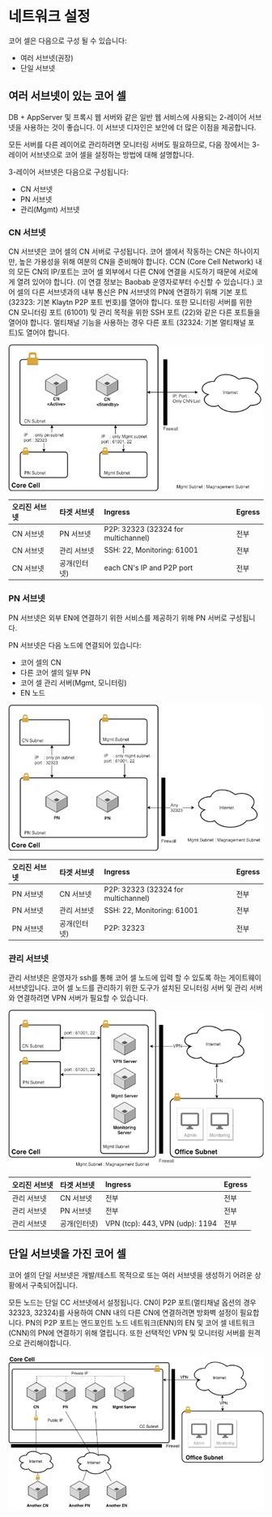 # 네트워크 설정 <a id="network-configuration"></a>

코어 셀은 다음으로 구성 될 수 있습니다:

* 여러 서브넷(권장)
* 단일 서브넷

## 여러 서브넷이 있는 코어 셀 <a id="a-core-cell-with-multiple-subnets"></a>

DB + AppServer 및 프록시 웹 서버와 같은 일반 웹 서비스에 사용되는 2-레이어 서브넷을 사용하는 것이 좋습니다. 이 서브넷 디자인은 보안에 더 많은 이점을 제공합니다.

모든 서버를 다른 레이어로 관리하려면 모니터링 서버도 필요하므로, 다음 장에서는 3-레이어 서브넷으로 코어 셀을 설정하는 방법에 대해 설명합니다.

3-레이어 서브넷은 다음으로 구성됩니다:

* CN 서브넷
* PN 서브넷
* 관리(Mgmt) 서브넷

### CN 서브넷 <a id="cn-subnet"></a>

CN 서브넷은 코어 셀의 CN 서버로 구성됩니다. 코어 셀에서 작동하는 CN은 하나이지만, 높은 가용성을 위해 여분의 CN을 준비해야 합니다. CCN (Core Cell Network) 내의 모든 CN의 IP/포트는 코어 셀 외부에서 다른 CN에 연결을 시도하기 때문에 서로에게 열려 있어야 합니다. (이 연결 정보는 Baobab 운영자로부터 수신할 수 있습니다.) 코어 셀의 다른 서브넷과의 내부 통신은 PN 서브넷의 PN에 연결하기 위해 기본 포트 (32323: 기본 Klaytn P2P 포트 번호)를 열어야 합니다. 또한 모니터링 서버를 위한 CN 모니터링 포트 (61001) 및 관리 목적을 위한 SSH 포트 (22)와 같은 다른 포트들을 열어야 합니다. 멀티채널 기능을 사용하는 경우 다른 포트 (32324: 기본 멀티채널 포트)도 열어야 합니다.

![CN 서브넷](images/cn_subnet.png)

| 오리진 서브넷 | 타겟 서브넷  | Ingress                             | Egress |
|:------- |:------- |:----------------------------------- |:------ |
| CN 서브넷  | PN 서브넷  | P2P: 32323 (32324 for multichannel) | 전부     |
| CN 서브넷  | 관리 서브넷  | SSH: 22, Monitoring: 61001          | 전부     |
| CN 서브넷  | 공개(인터넷) | each CN's IP and P2P port           | 전부     |

### PN 서브넷 <a id="pn-subnet"></a>

PN 서브넷은 외부 EN에 연결하기 위한 서비스를 제공하기 위해 PN 서버로 구성됩니다.

PN 서브넷은 다음 노드에 연결되어 있습니다:

* 코어 셀의 CN
* 다른 코어 셀의 일부 PN
* 코어 셀 관리 서버(Mgmt, 모니터링)
* EN 노드

![PN 서브넷](images/pn_subnet.png)

| 오리진 서브넷 | 타겟 서브넷  | Ingress                             | Egress |
|:------- |:------- |:----------------------------------- |:------ |
| PN 서브넷  | CN 서브넷  | P2P: 32323 (32324 for multichannel) | 전부     |
| PN 서브넷  | 관리 서브넷  | SSH: 22, Monitoring: 61001          | 전부     |
| PN 서브넷  | 공개(인터넷) | P2P: 32323                          | 전부     |

### 관리 서브넷 <a id="mgmt-subnet"></a>

관리 서브넷은 운영자가 ssh를 통해 코어 셀 노드에 입력 할 수 있도록 하는 게이트웨이 서브넷입니다. 코어 셀 노드를 관리하기 위한 도구가 설치된 모니터링 서버 및 관리 서버와 연결하려면 VPN 서버가 필요할 수 있습니다.

![관리 서브넷](images/admin_subnet.png)

| 오리진 서브넷 | 타겟 서브넷  | Ingress                         | Egress |
|:------- |:------- |:------------------------------- |:------ |
| 관리 서브넷  | CN 서브넷  | 전부                              | 전부     |
| 관리 서브넷  | PN 서브넷  | 전부                              | 전부     |
| 관리 서브넷  | 공개(인터넷) | VPN (tcp): 443, VPN (udp): 1194 | 전부     |

## 단일 서브넷을 가진 코어 셀 <a id="a-core-cell-with-a-single-subnet"></a>

코어 셀의 단일 서브넷은 개발/테스트 목적으로 또는 여러 서브넷을 생성하기 어려운 상황에서 구축되어집니다.

모든 노드는 단일 CC 서브넷에서 설정됩니다. CN이 P2P 포트(멀티채널 옵션의 경우 32323, 32324)를 사용하여 CNN 내의 다른 CN에 연결하려면 방화벽 설정이 필요합니다. PN의 P2P 포트는 엔드포인트 노드 네트워크(ENN)의 EN 및 코어 셀 네트워크(CNN)의 PN에 연결하기 위해 열립니다. 또한 선택적인 VPN 및 모니터링 서버를 원격으로 관리해야합니다.

![단일 서브넷을 가진 CC](images/cc_single_subnet.png)

